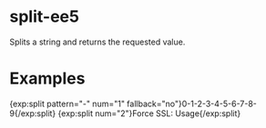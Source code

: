 # split-ee5
Splits a string and returns the requested value.

# Examples
{exp:split pattern="-" num="1" fallback="no"}0-1-2-3-4-5-6-7-8-9{/exp:split}
{exp:split num="2"}Force SSL: Usage{/exp:split}
